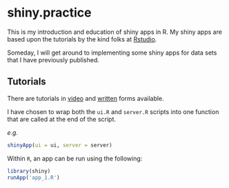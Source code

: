# shiny.practice

This is my introduction and education of shiny apps in R. My shiny apps are based upon the tutorials by the kind folks at [Rstudio](http://shiny.rstudio.com/).

Someday, I will get around to implementing some shiny apps for data sets that I have previously published.

## Tutorials

There are tutorials in [video](http://shiny.rstudio.com/tutorial/) and [written](http://shiny.rstudio.com/tutorial/lesson1/) forms available.

I have chosen to wrap both the `ui.R` and `server.R` scripts into one function that are called at the end of the script.

*e.g.*
```R
shinyApp(ui = ui, server = server)
```

Within `R`, an app can be run using the following:

```R
library(shiny)
runApp('app_1.R')
```
